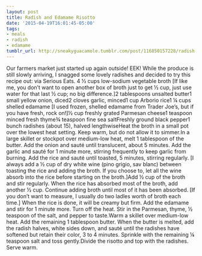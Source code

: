 ```yaml
---
layout: post
title: Radish and Edamame Risotto
date: '2015-04-19T16:01:45-05:00'
tags:
- meals
- radish
- edamame
tumblr_url: http://sneakyguacamole.tumblr.com/post/116850157228/radish-and-edamame-risotto
---
```

Our farmers market just started up again outside! EEK! While the produce is still slowly arriving, I snagged some lovely radishes and decided to try this recipe out: via Serious Eats. 4 ½ cups low-sodium vegetable broth [If like me, you don’t want to open another box of broth just to get ½ cup, just use water for that last ½ cup; no big difference.]2 tablespoons unsalted butter1 small yellow onion, diced2 cloves garlic, minced1 cup Arborio rice1 ¼ cups shelled edamame [I used frozen, shelled edamame from Trader Joe’s, but if you have fresh, rock on!]½ cup freshly grated Parmesan cheese1 teaspoon minced fresh thyme¾ teaspoon fine sea saltFreshly ground black pepper1 bunch radishes (about 15), halved lengthwiseHeat the broth in a small pot over the lowest heat setting. Keep warm, but do not allow it to simmer.In a large skillet or stockpot over medium-low heat, melt 1 tablespoon of the butter. Add the onion and sauté until translucent, about 5 minutes. Add the garlic and sauté for 1 minute more, stirring frequently to keep garlic from burning. Add the rice and sauté until toasted, 5 minutes, stirring regularly. [I always add a ½ cup of dry white wine (pino grigio, sav blanc) between toasting the rice and adding the broth. If you choose to, let all the wine absorb into the rice before starting on the broth.]Add ½ cup of the broth and stir regularly. When the rice has absorbed most of the broth, add another ½ cup. Continue adding broth until most of it has been absorbed. [If you don’t want to measure, I usually do two ladles worth of broth each time.] When the rice is done, it will be creamy but firm. Add the edamame and stir for 1 minute more. Turn off the heat. Stir in the Parmesan, thyme, ½ teaspoon of the salt, and pepper to taste.Warm a skillet over medium-low heat. Add the remaining 1 tablespoon butter. When the butter is melted, add the radish halves, white sides down, and sauté until the radishes have softened but retain their color, 3 to 4 minutes. Sprinkle with the remaining ¼ teaspoon salt and toss gently.Divide the risotto and top with the radishes. Serve warm.

